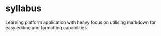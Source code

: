 # syllabus
Learning platform application with heavy focus on utilising markdown for easy editing and formatting capabilities.
